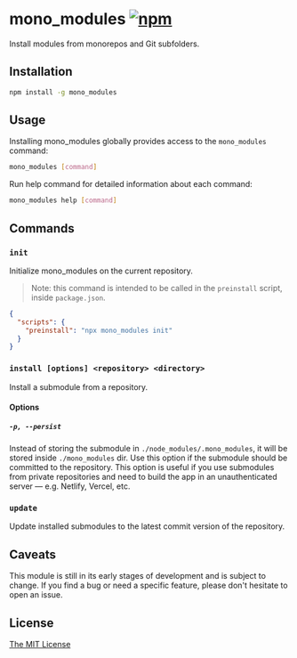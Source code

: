 # mono_modules [![npm][1]][2]

Install modules from monorepos and Git subfolders.

## Installation

```sh
npm install -g mono_modules
```

## Usage

Installing mono_modules globally provides access to the `mono_modules` command:

```sh
mono_modules [command]
```

Run help command for detailed information about each command:

```sh
mono_modules help [command]
```

## Commands

### `init`

Initialize mono_modules on the current repository.

> Note: this command is intended to be called in the `preinstall` script, inside
> `package.json`.

```json
{
  "scripts": {
    "preinstall": "npx mono_modules init"
  }
}
```

### `install [options] <repository> <directory>`

Install a submodule from a repository.

#### Options

##### `-p, --persist`

Instead of storing the submodule in `./node_modules/.mono_modules`, it will be
stored inside `./mono_modules` dir. Use this option if the submodule should be
committed to the repository. This option is useful if you use submodules from
private repositories and need to build the app in an unauthenticated server —
e.g. Netlify, Vercel, etc.

### `update`

Update installed submodules to the latest commit version of the repository.

## Caveats

This module is still in its early stages of development and is subject to
change. If you find a bug or need a specific feature, please don't hesitate to
open an issue.

## License

[The MIT License][license]

[1]: https://img.shields.io/npm/v/mono_modules
[2]: https://www.npmjs.com/package/mono_modules
[license]: ./LICENSE
